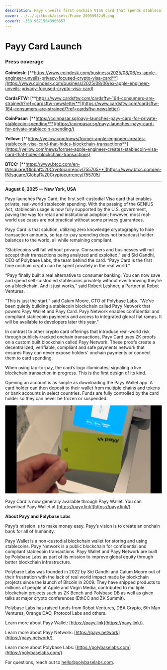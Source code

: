 ```yaml
---
description: Payy unveils first onchain VISA card that spends stablecoins privately
cover: ../../.gitbook/assets/Frame 2095593249.png
coverY: -333.96715643906657
---
```


# Payy Card Launch

### Press c**overage**

**Coindesk:** [**https://www.coindesk.com/business/2025/08/06/ex-apple-engineer-unveils-privacy-focused-crypto-visa-card**](https://www.coindesk.com/business/2025/08/06/ex-apple-engineer-unveils-privacy-focused-crypto-visa-card)

**CardsFTW:** [**https://www.cardsftw.com/cardsftw-164-consumers-are-strained/?ref=cardsftw-newsletter**](https://www.cardsftw.com/cardsftw-164-consumers-are-strained/?ref=cardsftw-newsletter)

**CoinPasar:** [**https://coinpasar.sg/payy-launches-payy-card-for-private-stablecoin-spending/**](https://coinpasar.sg/payy-launches-payy-card-for-private-stablecoin-spending/)

**Yellow:** [**https://yellow.com/news/former-apple-engineer-creates-stablecoin-visa-card-that-hides-blockchain-transactions**](https://yellow.com/news/former-apple-engineer-creates-stablecoin-visa-card-that-hides-blockchain-transactions)

**BTCC:** [**https://www.btcc.com/en-IN/square/Global%20Cryptocurrency/755705**](https://www.btcc.com/en-IN/square/Global%20Cryptocurrency/755705)

***

**August 6, 2025 — New York, USA**

Payy launches Payy Card, the first self-custodial Visa card that enables private, real-world stablecoin spending. With the passing of the GENIUS Act, stablecoin usage is now fully supported by the U.S. government, paving the way for retail and institutional adoption; however, most real-world use cases are not practical without some privacy guarantees.

Payy Card is that solution, utilizing zero knowledge cryptography to hide transaction amounts, so tap-to-pay spending does not broadcast holder balances to the world, all while remaining compliant.

“Stablecoins will fail without privacy. Consumers and businesses will not accept their transactions being analyzed and exploited,” said Sid Gandhi, CEO of Polybase Labs, the team behind the card. “Payy Card is the first time onchain crypto can be spent privately in the real world.”

“Payy finally built a real alternative to consumer banking. You can now save and spend self-custodied stablecoins privately without ever knowing they’re on a blockchain. And it just works,” said Robert Leshner, a Partner at Robot Ventures.

“This is just the start,” said Calum Moore, CTO of Polybase Labs. “We’ve been quietly building a stablecoin blockchain called Payy Network that powers Payy Wallet and Payy Card. Payy Network enables confidential and compliant stablecoin payments and access to integrated global fiat ramps. It will be available to developers later this year.”

In contrast to other crypto card offerings that introduce real-world risk through publicly-tracked onchain transactions, Payy Card uses ZK proofs on a custom built blockchain called Payy Network. These proofs create a decentralized, verifiable, compliant and safe payments network that ensures Payy can never expose holders' onchain payments or connect them to card spending.

When using tap-to-pay, the card’s logo illuminates, signaling a live blockchain transaction in progress. This is the first design of its kind.

Opening an account is as simple as downloading the Payy Wallet app. A card holder can then deposit to their wallet from multiple chains and tokens or bank accounts in select countries. Funds are fully controlled by the card holder so they can never be frozen or suspended.

<div data-full-width="false"><img src="../../.gitbook/assets/1.gif" alt=""></div>

Payy Card is now generally available through Payy Wallet. You can download Payy Wallet at [https://payy.link](https://payy.link/).

**About Payy and Polybase Labs**

Payy’s mission is to make money easy. Payy’s vision is to create an onchain bank for all of humanity.

Payy Wallet is a non-custodial blockchain wallet for storing and using stablecoins. Payy Network is a public blockchain for confidential and compliant stablecoin transactions. Payy Wallet and Payy Network are built by Polybase Labs as part of its mission to improve global equity through better blockchain infrastructure.

Polybase Labs was founded in 2022 by Sid Gandhi and Calum Moore out of their frustration with the lack of real world impact made by blockchain projects since the launch of Bitcoin in 2009. They have shipped products to millions of people at Apple and Virgin Media, contributed to multiple blockchain projects such as ZK Bench and Polybase DB as well as given talks at major crypto conferences (EthCC and ZK Summit).

Polybase Labs has raised funds from Robot Ventures, DBA Crypto, 6th Man Ventures, Orange DAO, Protocol Labs and others.

Learn more about Payy Wallet: [https://payy.link](https://payy.link/).

Learn more about Payy Network: [https://payy.network](https://payy.network/).

Learn more about Polybase Labs: [https://polybaselabs.com](https://polybaselabs.com/).

For questions, reach out to [hello@polybaselabs.com](mailto:hello@polybaselabs.com).
